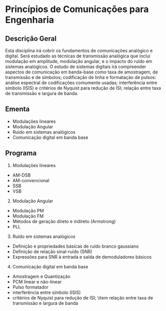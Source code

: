 
# Princípios de Comunicações para Engenharia


 ## Descrição Geral
  
 Esta disciplina irá cobrir os fundamentos de comunicações analógico e digital. Será estudado as técnicas de transmissão analógica que inclui modulação em amplitude, 
 modulação angular, e o impacto do ruído em sistemas analógicos. O estudo de sistemas digitais irá compreender aspectos de comunicação em banda-base como taxa de amostragem, de transmissão e de símbolos; codificação de linha e formatação de pulsos: análise espectral de codificações comumente usadas; 
 interferência entre símbolo (ISIS) e critérios de Nyquist para redução de ISI; relação entre taxa de transmissão e largura de banda. 
 
 ## Ementa
 
 * Modulações lineares
 * Modulação Angular
 * Ruído em sistemas analógicos 
 * Comunicação digital em banda base

## Programa

  1. Modulações lineares
   + AM-DSB
   + AM-convencional
   + SSB
   + VSB
  2. Modulação Angular
   + Modulação PM
   + Modulação FM
   + Métodos de geração direto e indireto (Armstrong)
   + PLL
  3. Ruído em sistemas analógicos
   +  Definição e propriedades básicas de ruído branco gaussiano
   +  Definição de relação sinal-ruído (SNR)
   +  Expressões para SNR à entrada e saída de demoduladores básicos 
  4. Comunicação digital em banda base 
   +  Amostragem e Quantização
   +  PCM linear e não-linear
   +  Pulso formatador
   +  interferência entre símbolo (ISIS)
   +  critérios de Nyquist para redução de ISI; \item relação entre taxa de transmissão e largura de banda

  

